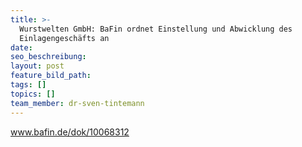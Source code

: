 ```yaml
---
title: >-
  Wurstwelten GmbH: BaFin ordnet Einstellung und Abwicklung des
  Einlagengeschäfts an
date:
seo_beschreibung:
layout: post
feature_bild_path:
tags: []
topics: []
team_member: dr-sven-tintemann
---
```



www.bafin.de/dok/10068312